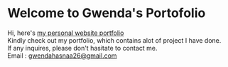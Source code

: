 # Welcome to Gwenda's Portofolio

Hi, here's <a href="view/index.html">my personal website portfolio</a>
<br>
Kindly check out my portfolio, which contains alot of project I have done. 
<br>
If any inquires, please don't hasitate to contact me. 
<br>
Email : gwendahasnaa26@gmail.com
